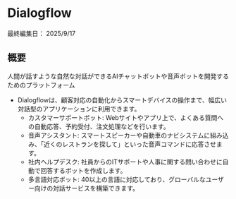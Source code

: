 # Dialogflow

最終編集日： 2025/9/17

## 概要

人間が話すような自然な対話ができるAIチャットボットや音声ボットを開発するためのプラットフォーム

* Dialogflowは、顧客対応の自動化からスマートデバイスの操作まで、幅広い対話型のアプリケーションに利用できます。
  * カスタマーサポートボット: Webサイトやアプリ上で、よくある質問への自動応答、予約受付、注文処理などを行います。
  * 音声アシスタント: スマートスピーカーや自動車のナビシステムに組み込み、「近くのレストランを探して」といった音声コマンドに応答させます。
  * 社内ヘルプデスク: 社員からのITサポートや人事に関する問い合わせに自動で回答するボットを作成します。
  * 多言語対応ボット: 40以上の言語に対応しており、グローバルなユーザー向けの対話サービスを構築できます。